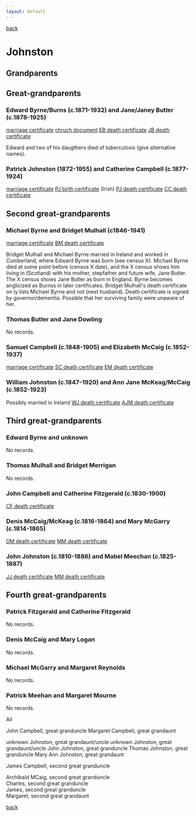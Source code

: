 ```yaml
---
layout: default
---
```


[back](./)

# Johnston

## Grandparents

## Great-grandparents

### Edward Byrne/Burns (c.1871-1932) and Jane/Janey Butler (c.1878-1925)

[marriage certificate]()
[chruch document]()
[EB death certificate]()
[JB death certificate]()

Edward and two of his daugthers died of tuberculosis (give alternative names).

### Patrick Johnston (1872-1955) and Catherine Campbell (c.1877-1924)

[marriage certificate]()
[PJ birth certificate]() (Irish)
[PJ death certificate]()
[CC death certificate]()

## Second great-grandparents

### Michael Byrne and Bridget Mulhall (c1846-1941)

[marriage certificate]()
[BM death certificate]()

Bridget Mulhall and Michael Byrne married in Ireland and worked in Cumberland, where Edward Byrne was born (see census X). Michael Byrne died at some point before (census X date), and the X census shows him living in (Scotland) with his mother, stepfather and future wife, Jane Butler. The X census shows Jane Butler as born in England. Byrne becomes anglicized as Burnss in later certificates. Bridget Mulhall's death certificate on ly lists Michael Byrne and not (next husband). Death certificate is signed by governor/dementia. Possible that her surviving family were unaware of her.

### Thomas Butler and Jane Dowling

No records.

### Samuel Campbell (c.1848-1905) and Elizabeth McCaig (c.1852-1937)

[marriage certificate]()
[SC death certificate]()
[EM death certificate]()

### William Johnston (c.1847-1920) and Ann Jane McKeag/McCaig (c.1852-1923)

Possibly married in Ireland
[WJ death certificate]()
[AJM death certificate]()

## Third great-grandparents

### Edward Byrne and unknown

No records.

### Thomas Mulhall and Bridget Merrigan

No records.

### John Campbell and Catherine Fitzgerald (c.1830-1900)

[CF death certificate]()

### Denis McCaig/McKeag (c.1816-1864) and Mary McGarry (c.1814-1865)

[DM death certificate]()
[MM death certificate]()

### John Johnston (c.1810-1886) and Mabel Meechan (c.1825-1887)

[JJ death certificate]()
[MM death certificate]()

## Fourth great-grandparents

### Patrick Fitzgerald and Catherine Fitzgerald

No records.

### Denis McCaig and Mary Logan

No records.

### Michael McGarry and Margaret Reynolds

No records.

### Patrick Meehan and Margaret Mourne

No records.


All

John Campbell, great granduncle
Margaret Campbell, great grandaunt

unknown Johnston, great grandaunt/uncle
unknown Johnston, great grandaunt/uncle
John Johnston, great granduncle
Thomas Johnston, great granduncle
Mary Ann Johnston, great grandaunt


James Campbell, second great granduncle

Archibald MCaig, second great granduncle  
Charles, second great granduncle  
James, second great granduncle  
Margaret, second great grandaunt  

[back](./)
